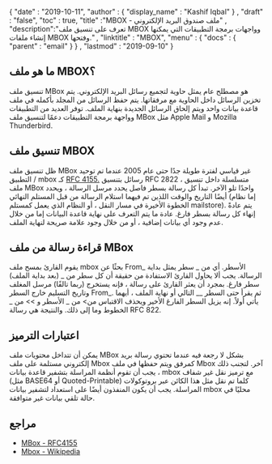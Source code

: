 {
  "date" : "2019-10-11",
  "author" : {
    "display_name" : "Kashif Iqbal"
} ,
  "draft" : "false",
  "toc" : true,
  "title" :"MBOX - ملف صندوق البريد الإلكتروني" ,
  "description":"تعرف على تنسيق ملف MBOX وواجهات برمجة التطبيقات التي يمكنها إنشاء ملفات MBOX وفتحها." ,
  "linktitle" : "MBOX",
  "menu" : {
    "docs" : {
      "parent" : "email"
}
} ,
  "lastmod" : "2019-09-10"
}

## ما هو ملف MBOX؟

تنسيق ملف MBox هو مصطلح عام يمثل حاوية لتجميع رسائل البريد الإلكتروني. يتم تخزين الرسائل داخل الحاوية مع مرفقاتها. يتم حفظ الرسائل من المجلد بأكمله في ملف قاعدة بيانات واحد ويتم إلحاق الرسائل الجديدة بنهاية الملف. توفر العديد من التطبيقات وواجهة برمجة التطبيقات دعمًا لتنسيق ملف MBox مثل Apple Mail و Mozilla Thunderbird.

## تنسيق ملف MBOX ##

ظل تنسيق ملف MBox غير قياسي لفترة طويلة جدًا حتى عام 2005 عندما تم توحيد التطبيق / mbox كـ [RFC 4155.](https://tools.ietf.org/rfc/rfc4155.txt) رسائل بتنسيق RFC 2822 ، متسلسلة داخل تنسيق ملف MBox واحدًا تلو الآخر. تبدأ كل رسالة بسطر فاصل يحدد مرسل الرسالة ، ويحدد أيضًا التاريخ والوقت اللذين تم فيهما استلام الرسالة من قبل المستلم النهائي (إما نظام الخطوة الأخيرة في مسار النقل ، أو النظام الذي يعمل كمستلم mailstore). يتم عادةً إنهاء كل رسالة بسطر فارغ. عادة ما يتم التعرف على نهاية قاعدة البيانات إما من خلال عدم وجود أي بيانات إضافية ، أو من خلال وجود علامة صريحة لنهاية الملف.

## قراءة رسالة من ملف MBox ##

يقوم القارئ بمسح ملف mbox بحثًا عن From_ الأسطر. أي من _ سطر يمثل بداية الرسالة. يجب ألا يحاول القارئ الاستفادة من حقيقة أن كل سطر من _ (بعد بداية الملف) سطر فارغ. بمجرد أن يعثر القارئ على رسالة ، فإنه يستخرج (ربما تالفًا) مرسل المغلف وتاريخ التسليم خارج السطر From_. ثم يقرأ حتى السطر __ التالي أو نهاية الملف ، أيهما يأتي أولاً. إنه يزيل السطر الفارغ الأخير ويحذف الاقتباس من> من _ الأسطر و >> من _ الخطوط وما إلى ذلك. والنتيجة هي رسالة RFC 822.

## اعتبارات الترميز ##

يمكن أن تتداخل محتويات ملف MBox بشكل لا رجعة فيه عندما تحتوي رسالة بريد إلكتروني مستلمة على ملف Mbox كمرفق ويتم حفظها في ملف Mbox آخر. لتجنب ذلك ، يجب أن تقوم أنظمة المراسلة بتشفير قاعدة بيانات mbox مع ترميز نقل غير شفاف (مثل BASE64 أو Quoted-Printable) كلما تم نقل مثل هذا الكائن عبر بروتوكولات المراسلة. يجب أن يكون المنفذون أيضًا على استعداد لتشفير بيانات mbox محليًا في حالة تلقي بيانات غير متوافقة.

## مراجع ##

* [MBox - RFC4155](https://tools.ietf.org/rfc/rfc4155.txt)
* [Mbox - Wikipedia](https://en.wikipedia.org/wiki/Mbox)

